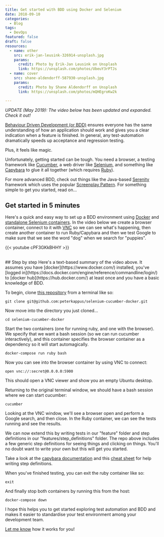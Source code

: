 ```yaml
---
title: Get started with BDD using Docker and Selenium
date: 2018-09-10
categories: 
  - Blog
tags: 
  - DevOps
featured: false
draft: false
resources:
  - name: other
    src: erik-jan-leusink-326914-unsplash.jpg
    params:
      credit: Photo by Erik-Jan Leusink on Unsplash
      link: https://unsplash.com/photos/UbeuY3rPTJs
  - name: cover
    src: shane-aldendorff-587930-unsplash.jpg
    params:
      credit: Photo by Shane Aldendorff on Unsplash
      link: https://unsplash.com/photos/mQHEgroKw2k
  
---
```

*UPDATE (May 2019): The video below has been updated and expanded. Check it out!*

[Behaviour Driven Development (or BDD)](https://en.wikipedia.org/wiki/Behavior-driven_development) ensures everyone has the same understanding of how an application should work and gives you a clear indication when a feature is finished. In general, any test-automation dramatically speeds up acceptance and regression testing. 

Plus, it feels like magic.

Unfortunately, getting started can be tough. You need a browser, a testing framework like [Cucumber](https://cucumber.io/), a web driver like [Selenium](https://www.seleniumhq.org/), and something like [Capybara](https://github.com/teamcapybara/capybara) to glue it all together (which requires [Ruby](https://www.ruby-lang.org/en/)).

For more advanced BDD, check out things like the Java-based [Serenity](http://www.thucydides.info/#/) framework which uses the popular [Screenplay Pattern](http://thucydides.info/docs/articles/screenplay-tutorial.html). For something simple to get you started, read on...

## Get started in 5 minutes
Here's a quick and easy way to set up a BDD environment using [Docker](https://docker.io) and [standalone Selenium containers](https://github.com/SeleniumHQ/docker-selenium). In the video below we create a browser container, connect to it with [VNC](https://en.wikipedia.org/wiki/Virtual_Network_Computing) so we can see what's happening, then create another container to run Ruby/Capybara and then we test Google to make sure that we see the word "dog" when we search for "puppies".

{{< youtube cPF3GKkBHHY >}}

<br>
## Step by step
Here's a text-based summary of the video above. It assumes you have [docker](https://www.docker.com/) installed, you've [logged in](https://docs.docker.com/engine/reference/commandline/login/) to [docker hub](https://hub.docker.com/) at least once and you have a basic knowledge of BDD.

To begin, clone [this repository](https://github.com/peterkappus/selenium-cucumber-docker) from a terminal like so:

```
git clone git@github.com:peterkappus/selenium-cucumber-docker.git
```

Now move into the directory you just cloned...
```
cd selenium-cucumber-docker
```

Start the two containers (one for running ruby, and one with the browser). We specify that we want a bash session (so we can run cucumber interactively), and this container specifies the browser container as a dependency so it will start automagically.

```
docker-compose run ruby bash
```

Now you can see into the browser container by using VNC to connect:
```
open vnc://:secret@0.0.0.0:5900
```
This should open a VNC viewer and show you an empty Ubuntu desktop.

Returning to the original terminal window, we should have a bash session where we can start cucumber:

```
cucumber
```

Looking at the VNC window, we'll see a browser open and perform a Google search, and then close. In the Ruby container, we can see the tests running and see the results.

We can now extend this by writing tests in our "feature" folder and step definitions in our "features/step_definitions" folder. The repo above includes a few generic step definitions for seeing things and clicking on things. You'll no doubt want to write your own but this will get you started. 

Take a look at the [capybara documentation](https://www.rubydoc.info/github/teamcapybara/capybara/master) and this [cheat sheet](https://gist.github.com/zhengjia/428105) for help writing step definitions.


When you've finished testing, you can exit the ruby container like so:

```
exit
```

And finally stop both containers by running this from the host:

```
docker-compose down
```


I hope this helps you to get started exploring test automation and BDD and makes it easier to standardise your test environment among your development team.

[Let me know](/contact) how it works for you!
